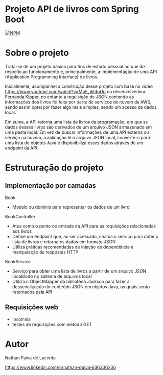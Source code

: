 # Projeto API de livros com Spring Boot 
[![NPM](https://img.shields.io/npm/l/react)](https://github.com/nathan00pdl/Projeto2_Java_Spring/blob/main/LICENSE) 

# Sobre o projeto
Trata-se de um projeto básico para fins de estudo pessoal no que diz respeito ao funcionamento e, principalmente, a implementação de uma API (Application Programming Interface) de livros.

Inicialmente, acompanhei a construção desse projeto com base no vídeo https://www.youtube.com/watch?v=MuF_jkfdqUo da desenvolvedora Fernanda Kipper, no entanto a requisição do JSON contendo as informações dos livros foi feita por parte de serviços de nuvem da AWS, sendo assim optei por fazer algo mais simples, sendo um acesso de dados local.

Em suma, a API retorna uma lista de livros de programação, em que ss dados desses livros são derivados de um arquivo JSON armazenado em uma pasta local. Em vez de buscar informações de uma API externa ou serviço na nuvem, a aplicação lê o arquivo JSON local, converte-o para uma lista de objetos Java e disponibiliza esses dados através de um endpoint da API.



# Estruturação do projeto 
## Implementação por camadas
Book
- Modelo ou domínio para representar os dados de um livro.

BookController
- Atua como o ponto de entrada da API para as requisições relacionadas aos livros
- Define um endpoint que, ao ser acessado, chama o serviço para obter a lista de livros e retorna os dados em formato JSON
- Utiliza práticas recomendadas de injeção de dependência e manipulação de respostas HTTP

BookService
- Serviço para obter uma lista de livros a partir de um arquivo JSON localizado no sistema de arquivos local
- Utiliza o ObjectMapper da biblioteca Jackson para fazer a desserialização do conteúdo JSON em objetos Java, os quais serão retornados pela API
  
  






  
## Requisições web
- Insomnia
- testes de requisições com método GET



# Autor

Nathan Paiva de Lacerda

https://www.linkedin.com/in/nathan-paiva-636336236

